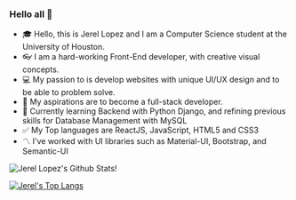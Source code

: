 ### Hello all 👋

- :mortar_board: Hello, this is Jerel Lopez and I am a Computer Science student at the University of Houston.
- :eyeglasses: I am a hard-working Front-End developer, with creative visual concepts.
- :computer: My passion to is develop websites with unique UI/UX design and to be able to problem solve. 
- :gem: My aspirations are to become a full-stack developer. 
- :memo: Currently learning Backend with Python Django, and refining previous skills for Database Management with MySQL
- :white_check_mark: My Top languages are ReactJS, JavaScript, HTML5 and CSS3
- :part_alternation_mark: I've worked with UI libraries such as Material-UI, Bootstrap, and Semantic-UI

![Jerel Lopez's Github Stats!](https://github-readme-stats.vercel.app/api?username=JLopezz3&theme=algolia&show_icons=true&count_private=true)

[![Jerel's Top Langs](https://github-readme-stats.vercel.app/api/top-langs/?username=JLopezz3&theme=algolia)](https://github.com/anuraghazra/github-readme-stats)

